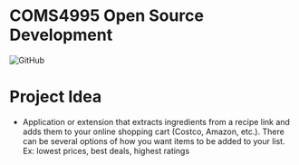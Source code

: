 # COMS4995 Open Source Development

![GitHub](https://img.shields.io/github/license/catw101/COMS4995)

# Project Idea
- Application or extension that extracts ingredients from a recipe link and adds them to your online shopping cart (Costco, Amazon, etc.). There can be several options of how you want items to be added to your list. Ex: lowest prices, best deals, highest ratings
